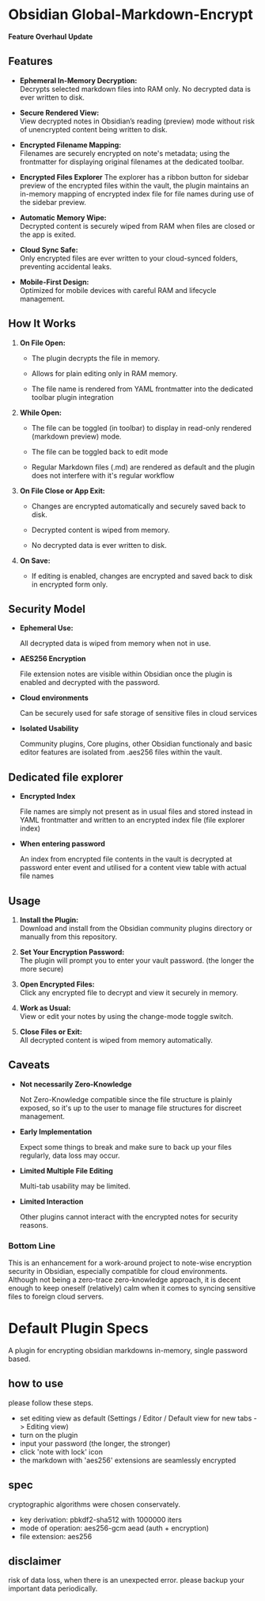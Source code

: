 # Obsidian Global-Markdown-Encrypt

**Feature Overhaul Update**

## Features

- **Ephemeral In-Memory Decryption:**  
    Decrypts selected markdown files into RAM only. No decrypted data is ever written to disk.
    
- **Secure Rendered View:**  
    View decrypted notes in Obsidian’s reading (preview) mode without risk of unencrypted content being written to disk.
    
- **Encrypted Filename Mapping:**  
    Filenames are securely encrypted on note's metadata; using the frontmatter for displaying original filenames at the dedicated toolbar.

- **Encrypted Files Explorer**
  	The explorer has a ribbon button for sidebar preview of the encrypted files within the vault, the plugin maintains an in-memory mapping of encrypted index file for file names during use of the sidebar preview.
    
- **Automatic Memory Wipe:**  
    Decrypted content is securely wiped from RAM when files are closed or the app is exited.
    
- **Cloud Sync Safe:**  
    Only encrypted files are ever written to your cloud-synced folders, preventing accidental leaks.
    
- **Mobile-First Design:**  
    Optimized for mobile devices with careful RAM and lifecycle management.
    

## How It Works

1. **On File Open:**
    
    - The plugin decrypts the file in memory.
        
    - Allows for plain editing only in RAM memory.
  
    - The file name is rendered from YAML frontmatter into the dedicated toolbar plugin integration
        
2. **While Open:**
    
    - The file can be toggled (in toolbar) to display in read-only rendered (markdown preview) mode.
      
    - The file can be toggled back to edit mode
  
    - Regular Markdown files (.md) are rendered as default and the plugin does not interfere with it's regular workflow
        
3. **On File Close or App Exit:**
    
	- Changes are encrypted automatically and securely saved back to disk.

	- Decrypted content is wiped from memory.
        
    - No decrypted data is ever written to disk.
        
3. **On Save:**
    
    - If editing is enabled, changes are encrypted and saved back to disk in encrypted form only.

## Security Model
    
- **Ephemeral Use:**  

  All decrypted data is wiped from memory when not in use.

- **AES256 Encryption**

  File extension notes are visible within Obsidian once the plugin is enabled and decrypted with the password.
  
- **Cloud environments**

  Can be securely used for safe storage of sensitive files in cloud services

- **Isolated Usability**
  
  Community plugins, Core plugins, other Obsidian functionaly and basic editor features are isolated from .aes256 files within the vault.

## Dedicated file explorer

- **Encrypted Index**

  File names are simply not present as in usual files and stored instead in YAML frontmatter and written to an encrypted index file (file explorer index)

- **When entering password**

  An index from encrypted file contents in the vault is decrypted at password enter event and utilised for a content view table with actual file names

## Usage

1. **Install the Plugin:**  
    Download and install from the Obsidian community plugins directory or manually from this repository.
    
2. **Set Your Encryption Password:**  
    The plugin will prompt you to enter your vault password. (the longer the more secure)
    
3. **Open Encrypted Files:**  
    Click any encrypted file to decrypt and view it securely in memory.
    
4. **Work as Usual:**  
    View or edit your notes by using the change-mode toggle switch.
    
5. **Close Files or Exit:**  
    All decrypted content is wiped from memory automatically.


## Caveats

- **Not necessarily Zero-Knowledge**

  Not Zero-Knowledge compatible since the file structure is plainly exposed, so it's up to the user to manage file structures for discreet management.
  
- **Early Implementation**

  Expect some things to break and make sure to back up your files regularly, data loss may occur.

- **Limited Multiple File Editing**

  Multi-tab usability may be limited.

- **Limited Interaction**
  
  Other plugins cannot interact with the encrypted notes for security reasons.

### Bottom Line

This is an enhancement for a work-around project to note-wise encryption security in Obsidian, especially compatible for cloud environments. Although not being a zero-trace zero-knowledge approach, it is decent enough to keep oneself (relatively) calm when it comes to syncing sensitive files to foreign cloud servers.



# Default Plugin Specs

A plugin for encrypting obsidian markdowns in-memory, single password based.

## how to use

please follow these steps.

- set editing view as default (Settings / Editor / Default view for new tabs -> Editing view)
- turn on the plugin
- input your password (the longer, the stronger)
- click 'note with lock' icon
- the markdown with 'aes256' extensions are seamlessly encrypted

## spec

cryptographic algorithms were chosen conservately.

- key derivation: pbkdf2-sha512 with 1000000 iters
- mode of operation: aes256-gcm aead (auth + encryption)
- file extension: aes256


## disclaimer

risk of data loss, when there is an unexpected error. please backup your important data periodically.
